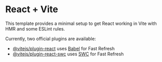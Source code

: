 # React + Vite

This template provides a minimal setup to get React working in Vite with HMR and some ESLint rules.

Currently, two official plugins are available:

- [@vitejs/plugin-react](https://github.com/vitejs/vite-plugin-react/blob/main/packages/plugin-react/README.md) uses [Babel](https://babeljs.io/) for Fast Refresh
- [@vitejs/plugin-react-swc](https://github.com/vitejs/vite-plugin-react-swc) uses [SWC](https://swc.rs/) for Fast Refresh

<!-- import React, { useEffect, useState } from "react";

function App() {
  const [response, setResponse] = useState("");

  useEffect(() => {
    const fetchCompletion = async () => {
      try {
        const res = await fetch("/api/");
        const data = await res.json();
        setResponse(data || "No response");
      } catch (error) {
        console.error("Error fetching completion:", error);
      }
    };

    fetchCompletion();
  }, []);

  return (
    <div>
      <h1>Chatbot Response</h1>
      <p>{response}</p>
    </div>
  );
}

export default App; -->
<!-- import React, { useRef, useState } from "react";
import voice from "../../public/voice.png";
import voiceActive from "../../public/microscope.png";
import SearchResult from "./SearchResult";
import Search from "../../public/send (1).png";
import stly from '../css/promtresult.module.css'
export const PromptResult = () => {
  const [getInputData, setGetInputData] = useState("");
  const [inputData, setInputData] = useState([
    "India's Capital?",
    "What role does creativity play in both art and scientific discovery?",
  ]);
  const [isActive, setActive] = useState(false);
  const inputRef = useRef(null);
  const recognitionRef = useRef(null);

  // Handle form submission
  const handleSearchBtn = (e) => {
    setActive(false);
    e.preventDefault();
    if (getInputData.join()) {
      setInputData((prevData) => [...prevData, getInputData]);
      setGetInputData(""); // Clear input field
    }
  };

  // Function to start speech recognition
  const handleVoiceInput = () => {
    const recognition = new (window.SpeechRecognition ||
      window.webkitSpeechRecognition)();
    recognition.continuous = true; // Continue recognizing speech
    recognition.interimResults = true; // Show interim results
    recognition.lang = "en-US";

    recognitionRef.current = recognition; // Store recognition instance for cleanup
    setActive(true);
    let finalTranscript = ""; // Store final transcript here

    recognition.start();

    recognition.onresult = (event) => {
      setActive(false);
      let interimTranscript = "";
      for (let i = event.resultIndex; i < event.results.length; i++) {
        if (event.results[i].isFinal) {
          finalTranscript += event.results[i][0].transcript;
        } else {
          interimTranscript += event.results[i][0].transcript;
        }
      }
      setGetInputData(finalTranscript + interimTranscript); // Update state with combined transcript
      getInputData("")
    };

    recognition.onerror = (event) => {
      console.error("Speech recognition error", event.error);
    };

    recognition.onend = () => {
    };
  };

  return (
    <div className={stly.mainPromptDiv}>
      <aside className={stly.searchHistory}>
        <h2>Search History</h2>
        {inputData.length > 0 && (
          <ul>
            {inputData.map((ele, id) => (
              <li key={id}>{ele}</li>
            ))}
          </ul>
        )}
      </aside>
      <section className={stly.searchPrompt}>
        <div className={stly.promptResult}>
          <SearchResult query={getInputData} />
        </div>
        <form onSubmit={handleSearchBtn}>
          <div style={{ display: "flex", alignItems: "center", gap:'10px' }}>
            <input
              ref={inputRef}
              type="text"
              value={getInputData}
              onChange={(e) => setGetInputData(e.target.value)}
              placeholder="Type or click the mic to speak"
              style={{ flex: 1, padding: "10px", fontSize: "16px", borderRadius:'8px' }}
              className="input-focus"
            />
            <button
              type="button"
              onClick={handleVoiceInput}
              style={{ marginLeft: "10px", padding: "10px" }}
            >
              {isActive ? (
                <img src={voiceActive} alt="Voice Active" width={"30px"} />
              ) : (
                <img src={voice} alt="Voice" width={"20px"} />
              )}
            </button>
            <button type="submit" style={{padding:'10px'}}>
              <img src={Search} alt="Search" width={"20px"} />
            </button>
          </div>
        </form>
      </section>
    </div>
  );
};
``` -->




<!-- promptResult
import React, { useRef, useState, useCallback } from "react";
import voice from "../../public/voice.png";
import voiceActive from "../../public/microscope.png";
import SearchResult from "./SearchResult";
import Search from "../../public/send (1).png";
import stly from "../css/promtresult.module.css";

export const PromptResult = () => {
  const [getInputData, setGetInputData] = useState("");
  const [inputData, setInputData] = useState([
    "India's Capital?",
    "What role does creativity play in both art and scientific discovery?",
  ]);
  const [isActive, setActive] = useState(false);
  const inputRef = useRef(null);
  const recognitionRef = useRef(null);
  const [lastRequestTime, setLastRequestTime] = useState(0);
  const [requestLimit, setRequestLimit] = useState(1); // Set the request limit

  // Debounce function
  const debounce = (func, delay) => {
    let timeoutId;
    return (...args) => {
      clearTimeout(timeoutId);
      timeoutId = setTimeout(() => {
        func.apply(null, args);
      }, delay);
    };
  };

  // Handle form submission
  const handleSearchBtn = (e) => {
    e.preventDefault();
    if (getInputData.trim()) {
      setInputData((prevData) => [...prevData, getInputData.trim()]);
      debouncedApiRequest(getInputData.trim()); // Call API request on submit
      setGetInputData(""); // Clear input field
    }
  };

  // Function to start speech recognition
  const handleVoiceInput = () => {
    const recognition = new (window.SpeechRecognition ||
      window.webkitSpeechRecognition)();
    recognition.continuous = true; // Continue recognizing speech
    recognition.interimResults = true; // Show interim results
    recognition.lang = "en-US";

    recognitionRef.current = recognition; // Store recognition instance for cleanup
    setActive(true);
    let finalTranscript = ""; // Store final transcript here

    recognition.start();

    recognition.onresult = (event) => {
      let interimTranscript = "";
      for (let i = event.resultIndex; i < event.results.length; i++) {
        if (event.results[i].isFinal) {
          finalTranscript += event.results[i][0].transcript;
        } else {
          interimTranscript += event.results[i][0].transcript;
        }
      }
      // Update input field directly with interim results
      inputRef.current.value = finalTranscript + interimTranscript;
      setGetInputData(finalTranscript + interimTranscript); // Update state
    };

    recognition.onerror = (event) => {
      console.error("Speech recognition error", event.error);
      setActive(false); // Reset active state on error
    };

    recognition.onend = () => {
      setActive(false);
      const finalInput = inputRef.current.value.trim();
      if (finalInput) {
        setInputData((prevData) => [...prevData, finalInput]);
        debouncedApiRequest(finalInput); // Call API request on voice input end
        setGetInputData(""); // Clear input field after processing
        inputRef.current.value = ""; // Clear input field visually
      }
    };
  };

  // API request function
  const apiRequest = (query) => {
    const currentTime = Date.now();
    if (currentTime - lastRequestTime < 1000 / requestLimit) {
      // Limit exceeded, don't make the request
      return;
    }
    setLastRequestTime(currentTime);

    // Make the API request here
    console.log("Sending API request with query:", query);

    // Example API call (replace with your actual API call)
    fetch(
      `https://api.cohere.com/v1/chat/ask?query=${encodeURIComponent(
        query
      )}&max_length=80`
    )
      .then((response) => response.json())
      .then((data) => {
        // Assuming the response contains a 'response' field
        const trimmedResponse = trimResponse(data.response);
        console.log("API Response:", trimmedResponse);
        // Handle the response (e.g., update state)
      })
      .catch((error) => {
        console.error("API request error:", error);
      });
  };

  // Function to trim response to 80-100 words
  const trimResponse = (response) => {
    const words = response.split(" ");
    if (words.length > 10) {
      return words.slice(0, 10).join(" ") + "..."; // Trim to 100 words
    }
    return response; // Return original if within limit
  };

  // Debounced API request
  const debouncedApiRequest = useCallback(debounce(apiRequest, 500), []);

  return (
    <div className={stly.mainPromptDiv}>
      <aside className={stly.searchHistory}>
        <h2>Search History</h2>
        {inputData.length > 0 && (
          <ul>
            {inputData.map((ele, id) => (
              <li key={id}>{ele}</li>
            ))}
          </ul>
        )}
      </aside>
      <section className={stly.searchPrompt}>
        <div className={stly.promptResult}>
          <SearchResult query={getInputData} />
        </div>
        <form onSubmit={handleSearchBtn}>
          <div style={{ display: "flex", alignItems: "center", gap: "10px" }}>
            <input
              ref={inputRef}
              type="text"
              value={getInputData} // Controlled input
              onChange={(e) => setGetInputData(e.target.value)}
              placeholder="Type or click the mic to speak"
              style={{
                flex: 1,
                padding: "10px",
                fontSize: "16px",
                borderRadius: "8px",
              }}
              className="input-focus"
            />
            <button
              type="button"
              onClick={handleVoiceInput}
              style={{ marginLeft: "10px", padding: "10px" }}
            >
              {isActive ? (
                <img src={voiceActive} alt="Voice Active" width={"30px"} />
              ) : (
                <img src={voice} alt="Voice" width={"20px"} />
              )}
            </button>
            <button type="submit" style={{ padding: "10px" }}>
              <img src={Search} alt="Search" width={"20px"} />
            </button>
          </div>
        </form>
      </section>
    </div>
  );
};
 -->

 <!-- Avatar component 
 import axios from "axios";
import React, { useEffect, useState } from "react";

export const Avatar = ({ data }) => {
  const [videoId, setVideoId] = useState(null);
  const [error, setError] = useState(null);

  useEffect(() => {
    const fetchVideo = async () => {
  const options = {
    method: "POST",
    headers: {
      accept: "application/json",
      "content-type": "application/json",
      "x-api-key": import.meta.env.VITE_HEYGEN_API,
    },
    body: JSON.stringify({
      test: true,
      caption: false,
      dimension: { width: 1920, height: 1080 },
      video_inputs: [
        {
          character: {
            type: "avatar",
            avatar_id: "1721172892", // avatar ID
            scale: 1.0,
            avatar_style: "normal",
            offset: { x: 0.0, y: 0.0 },
          },
          voice: {
            type: "text",
            voice_id: "001b5828d42b4f8b814ad7dbec3221e4", // voice ID
            input_text: data,
            speed: 1.0,
            pitch: 0,
            emotion: "Friendly",
          },
          background: {
            type: "color",
            value: "#f6f6fc",
          },
        },
      ],
    }),
  };

  try {
    const response = await axios.get(`https://api.heygen.com/v1/video_status.get?video_id=${videoId}`);
    const result = await response.json();

    if (response.ok) {
      console.log("Video ID:", result.video_id);
    } else {
      console.error("Error:", result.error);
    }
  } catch (error) {
    console.error("Request failed:", error);
  }
};

    fetchVideo();
  }, [data]);
console.log(data);
  return (
    <div>
      {error && <p>{error}</p>}
      {videoId ? (
        <video controls>
          <source
            src={`https://api.heygen.com/v2/video/${videoId}`}
            type="video/webm"
          />
          Browser does not support the video tag.
        </video>
      ) : (
        !error && <p>Loading video...</p>
      )}
    </div>
  );
};
-->
